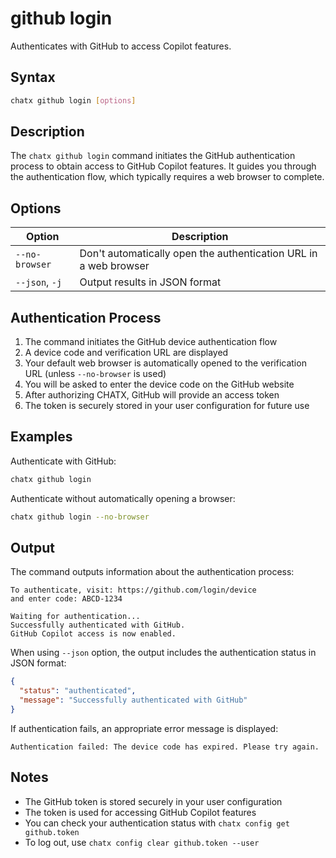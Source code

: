 # github login

Authenticates with GitHub to access Copilot features.

## Syntax

```bash
chatx github login [options]
```

## Description

The `chatx github login` command initiates the GitHub authentication process to obtain access to GitHub Copilot features. It guides you through the authentication flow, which typically requires a web browser to complete.

## Options

| Option | Description |
|--------|-------------|
| `--no-browser` | Don't automatically open the authentication URL in a web browser |
| `--json`, `-j` | Output results in JSON format |

## Authentication Process

1. The command initiates the GitHub device authentication flow
2. A device code and verification URL are displayed
3. Your default web browser is automatically opened to the verification URL (unless `--no-browser` is used)
4. You will be asked to enter the device code on the GitHub website
5. After authorizing CHATX, GitHub will provide an access token
6. The token is securely stored in your user configuration for future use

## Examples

Authenticate with GitHub:

```bash
chatx github login
```

Authenticate without automatically opening a browser:

```bash
chatx github login --no-browser
```

## Output

The command outputs information about the authentication process:

```
To authenticate, visit: https://github.com/login/device
and enter code: ABCD-1234

Waiting for authentication...
Successfully authenticated with GitHub.
GitHub Copilot access is now enabled.
```

When using `--json` option, the output includes the authentication status in JSON format:

```json
{
  "status": "authenticated",
  "message": "Successfully authenticated with GitHub"
}
```

If authentication fails, an appropriate error message is displayed:

```
Authentication failed: The device code has expired. Please try again.
```

## Notes

- The GitHub token is stored securely in your user configuration
- The token is used for accessing GitHub Copilot features
- You can check your authentication status with `chatx config get github.token`
- To log out, use `chatx config clear github.token --user`